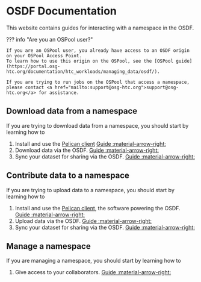 # OSDF Documentation

This website contains guides for interacting with a namespace in the OSDF.

??? info "Are you an OSPool user?"

    If you are an OSPool user, you already have access to an OSDF origin on your OSPool Access Point.
    To learn how to use this origin on the OSPool, see the [OSPool guide](https://portal.osg-htc.org/documentation/htc_workloads/managing_data/osdf/).

    If you are trying to run jobs on the OSPool that access a namespace, please contact <a href="mailto:support@osg-htc.org">support@osg-htc.org</a> for assistance.

## Download data from a namespace

If you are trying to download data from a namespace, you should start by learning how to

1. Install and use the [Pelican client](https://pelicanplatform.org) [Guide :material-arrow-right:](pelican-client.md)
1. Download data via the OSDF. [Guide :material-arrow-right:](download-data.md)
1. Sync your dataset for sharing via the OSDF. [Guide :material-arrow-right:](sync-dataset.md)

## Contribute data to a namespace

If you are trying to upload data to a namespace, you should start by learning how to

1. Install and use the [Pelican client](https://pelicanplatform.org), the software powering the OSDF. [Guide :material-arrow-right:](pelican-client.md)
1. Upload data via the OSDF. [Guide :material-arrow-right:](upload-data.md)
1. Sync your dataset for sharing via the OSDF. [Guide :material-arrow-right:](sync-dataset.md)

## Manage a namespace

If you are managing a namespace, you should start by learning how to

1. Give access to your collaborators. [Guide :material-arrow-right:](collaborators.md)

